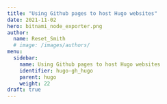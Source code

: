 ```yaml
---
title: "Using Github pages to host Hugo websites"
date: 2021-11-02
hero: bitnami_node_exporter.png
author:
  name: Reset_Smith
  # image: /images/authors/
menu:
  sidebar:
    name: Using Github pages to host Hugo websites
    identifier: hugo-gh_hugo
    parent: hugo
    weight: 22
draft: true
---
```

